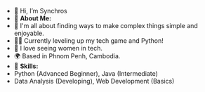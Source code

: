 - 👋 Hi, I’m Synchros
- 🐰 **About Me:**
- 👀 I'm all about finding ways to make complex things simple and enjoyable.
- 👩‍💻 Currently leveling up my tech game and Python!
- 🎀 I love seeing women in tech.
- 🌍 Based in Phnom Penh, Cambodia.
- 🔧 **Skills:**  
- Python (Advanced Beginner), Java (Intermediate)
- Data Analysis (Developing), Web Development (Basics) 

<!---
synchros-09/synchros-09 is a ✨ special ✨ repository because its `README.md` (this file) appears on your GitHub profile.
You can click the Preview link to take a look at your changes.
--->
